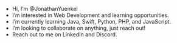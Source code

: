 - Hi, I’m @JonathanYuenkel
- I’m interested in Web Development and learning opportunities.
- I’m currently learning Java, Swift, Python, PHP, and JavaScript.
- I’m looking to collaborate on anything, just reach out!
- Reach out to me on LinkedIn and Discord.

<!---
JonathanYuenkel/JonathanYuenkel is a ✨ special ✨ repository because its `README.md` (this file) appears on your GitHub profile.
You can click the Preview link to take a look at your changes.
--->
